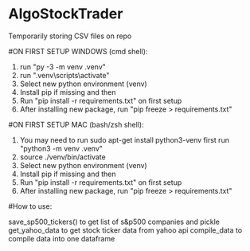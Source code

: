 # AlgoStockTrader
Temporarily storing CSV files on repo

#ON FIRST SETUP WINDOWS (cmd shell):
1) run "py -3 -m venv .venv"
2) run ".venv\scripts\activate"
3) Select new python environment (venv)
4) Install pip if missing and then
5) Run "pip install -r requirements.txt" on first setup 
6) After installing new package, run "pip freeze > requirements.txt"

#ON FIRST SETUP MAC (bash/zsh shell):
1) You may need to run sudo apt-get install python3-venv first
    run "python3 -m venv .venv"
2) source ./venv/bin/activate
3) Select new python environment (venv)
4) Install pip if missing and then
5) Run "pip install -r requirements.txt" on first setup 
6) After installing new package, run "pip freeze > requirements.txt"

#How to use:

save_sp500_tickers() to get list of s&p500 companies and pickle
get_yahoo_data to get stock ticker data from yahoo api
compile_data to compile data into one dataframe

